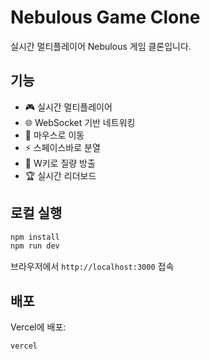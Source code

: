 # Nebulous Game Clone

실시간 멀티플레이어 Nebulous 게임 클론입니다.

## 기능

- 🎮 실시간 멀티플레이어
- 🌐 WebSocket 기반 네트워킹
- 🎯 마우스로 이동
- ⚡ 스페이스바로 분열
- 💫 W키로 질량 방출
- 🏆 실시간 리더보드

## 로컬 실행

```bash
npm install
npm run dev
```

브라우저에서 `http://localhost:3000` 접속

## 배포

Vercel에 배포:
```bash
vercel
```
